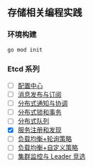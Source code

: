 ## 存储相关编程实践


### 环境构建

```shell
go mod init
```

### Etcd 系列

- [ ] [配置中心](./etcd/configcenter)
- [ ] [消息发布与订阅](./etcd/queue)
- [ ] [分布式通知与协调](./etcd/)
- [ ] [分布式锁和事务](./etcd/mutex)
- [ ] [分布式队列](./etcd/queue)
- [x] [服务注册和发现](./etcd/discovery)
- [ ] [负载均衡+轮询策略](./etcd/lb)
- [ ] [负载均衡+自定义策略](./etcd/lbcustom)
- [ ] [集群监控与 Leader 竞选](./etcd/clustermanager)
